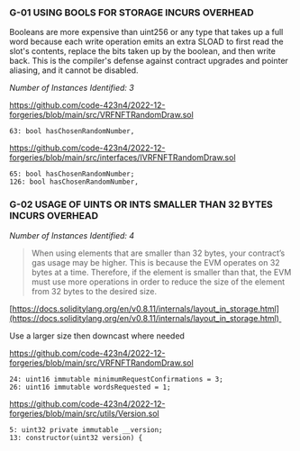 
### G-01 USING BOOLS FOR STORAGE INCURS OVERHEAD

Booleans are more expensive than uint256 or any type that takes up a full word because each write operation emits an extra SLOAD to first read the slot's contents, replace the bits taken up by the boolean, and then write back. This is the compiler's defense against contract upgrades and pointer aliasing, and it cannot be disabled.

*Number of Instances Identified: 3*

https://github.com/code-423n4/2022-12-forgeries/blob/main/src/VRFNFTRandomDraw.sol

```
63: bool hasChosenRandomNumber,
```

https://github.com/code-423n4/2022-12-forgeries/blob/main/src/interfaces/IVRFNFTRandomDraw.sol

```
65: bool hasChosenRandomNumber;
126: bool hasChosenRandomNumber,
```



### G-02 USAGE OF UINTS OR INTS SMALLER THAN 32 BYTES INCURS OVERHEAD

*Number of Instances Identified: 4*

> When using elements that are smaller than 32 bytes, your contract’s gas usage may be higher. This is because the EVM operates on 32 bytes at a time. Therefore, if the element is smaller than that, the EVM must use more operations in order to reduce the size of the element from 32 bytes to the desired size.

[https://docs.soliditylang.org/en/v0.8.11/internals/layout_in_storage.html](https://docs.soliditylang.org/en/v0.8.11/internals/layout_in_storage.html) 

Use a larger size then downcast where needed

https://github.com/code-423n4/2022-12-forgeries/blob/main/src/VRFNFTRandomDraw.sol

```
24: uint16 immutable minimumRequestConfirmations = 3;
26: uint16 immutable wordsRequested = 1;
```

https://github.com/code-423n4/2022-12-forgeries/blob/main/src/utils/Version.sol

```
5: uint32 private immutable __version;
13: constructor(uint32 version) {
```


